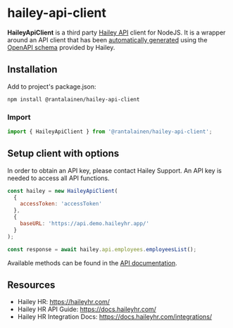 # hailey-api-client

**HaileyApiClient** is a third party [Hailey API](https://api.haileyhr.app/docs/) client for NodeJS. It is a wrapper around an API client that has been [automatically generated](https://www.npmjs.com/package/swagger-typescript-api) using the [OpenAPI schema](https://api.haileyhr.app/docs/v1/docs.json) provided by Hailey.

## Installation

Add to project's package.json:

```
npm install @rantalainen/hailey-api-client
```

### Import

```javascript
import { HaileyApiClient } from '@rantalainen/hailey-api-client';
```

## Setup client with options

In order to obtain an API key, please contact Hailey Support. An API key is needed to access all API functions.

```javascript
const hailey = new HaileyApiClient(
  {
    accessToken: 'accessToken'
  },
  {
    baseURL: 'https://api.demo.haileyhr.app/'
  }
);

const response = await hailey.api.employees.employeesList();
```

Available methods can be found in the [API documentation](https://api.haileyhr.app/docs/).

## Resources

- Hailey HR: https://haileyhr.com/
- Hailey HR API Guide: https://docs.haileyhr.com/
- Hailey HR Integration Docs: https://docs.haileyhr.com/integrations/
